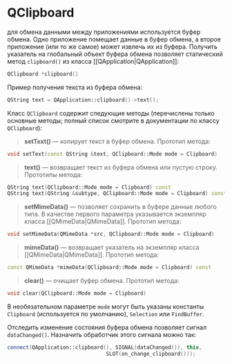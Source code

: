 # QClipboard

для обмена данными между приложениями используется буфер обмена. Одно приложение помещает данные в буфер обмена,
а второе приложение (или то же самое) может извлечь их из буфера. Получить указатель на глобальный объект буфера обмена позволяет статический метод
`clipboard()` из класса [[QApplication|QApplication]]:
```c++
QClipboard *clipboard()
```

Пример получения текста из буфера обмена:
```c++
QString text = QApplication::clipboard()->text();
```

Класс `QClipboard` содержит следующие методы (перечислены только основные
методы; полный список смотрите в документации по классу `QClipboard`):

> **setText()** — копирует текст в буфер обмена. Прототип метода:
```c++
void setText(const QString &text, QClipboard::Mode mode = Clipboard)
```

> **text()** — возвращает текст из буфера обмена или пустую строку. Прототипы метода:
```c++
QString text(QClipboard::Mode mode = Clipboard) const
QString text(QString &subtype, QClipboard::Mode mode = Clipboard) const
```

> **setMimeData()** — позволяет сохранить в буфере данные любого типа. В качестве первого параметра указывается экземпляр класса [[QMimeData|QMimeData]]. Прототип метода:
```c++
void setMimeData(QMimeData *src, QClipboard::Mode mode = Clipboard)
```

> **mimeData()** — возвращает указатель на экземпляр класса [[QMimeData|QMimeData]]. Прототип метода:
```c++
const QMimeData *mimeData(QClipboard::Mode mode = Clipboard) const
```

> **clear()** — очищает буфер обмена. Прототип метода:
```c++
void clear(QClipboard::Mode mode = Clipboard)
```

В необязательном параметре `mode` могут быть указаны константы `Clipboard` (используется по умолчанию), `Selection` или `FindBuffer`.

Отследить изменение состояния буфера обмена позволяет сигнал `dataChanged()`. Назначить обработчик этого сигнала можно так:

```c++
connect(QApplication::clipboard(), SIGNAL(dataChanged()), this, 
								SLOT(on_change_clipboard()));
```

